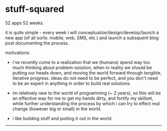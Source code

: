 # stuff-squared
52 apps 52 weeks. 

it is quite simple - every week i will conceptualize/design/develop/launch a new app (of all sorts: mobile, web, SMS, etc.) and launch a subsquent blog post documenting the process. 

motivations: 

- i've recently come to a realization that we (humans) spend way too much thinking about problem-solution, when in reality we should be putting our heads down, and moving the world forward through tangible, iterative progress. ideas do not need to be perfect, and you don't need to be an expert in anything in order to build real solutions. 

- im relatively new to the world of programming (~ 2 years), so this will be an effective way for me to get my hands dirty, and fortify my skillset, while further understanding the process by which i can try to effect real change (however big or small) in the world. 

- i like building stuff and putting it out in the world. 




-------------------------------------------------------------------------------------------------------------------
